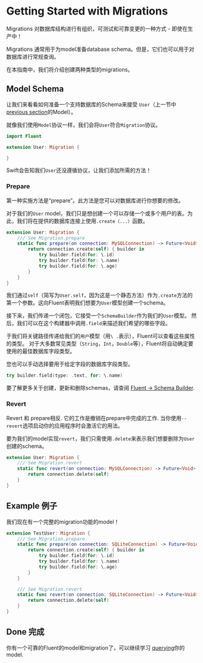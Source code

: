 # Getting Started with Migrations

Migrations 对数据库结构进行有组织，可测试和可靠变更的一种方式 - 即使在生产中！

Migrations 通常用于为model准备database schema。但是，它们也可以用于对数据库进行常规查询。

在本指南中，我们将介绍创建两种类型的migrations。 

## Model Schema

让我们来看看如何准备一个支持数据库的Schema来接受 
`User`（上一节中[previous section](models.md)的Model）。

就像我们使用`Model`协议一样，我们会将`User`符合`Migration`协议。

```swift
import Fluent

extension User: Migration {

}
```

Swift会告知我们`User`还没遵循协议，让我们添加所需的方法！

### Prepare

第一种实施方法是“prepare”。此方法是您可以对数据库进行你想要的修改。

 对于我们的`User` model，我们只是想创建一个可以存储一个或多个用户的表。为此，我们将在提供的数据库连接上使用`.create（...）`函数。

```swift
extension User: Migration {
    /// See Migration.prepare
    static func prepare(on connection: MySQLConnection) -> Future<Void> {
        return connection.create(self) { builder in
            try builder.field(for: \.id)
            try builder.field(for: \.name)
            try builder.field(for: \.age)
        }
    }
}
```

我们通过`self`（简写为`User.self`，因为这是一个静态方法）作为`.create`方法的第一个参数。这向Fluent表明我们想要为`User`模型创建一个schema。

接下来，我们传递一个闭包，它接受一个`SchemaBuilder`作为我们的`User`模型。 然后，我们可以在这个构建器中调用`.field`来描述我们希望的哪些字段。

于我们将关键路径传递给我们的`用户`模型（用`\ .`表示），Fluent可以查看这些属性的类型。
对于大多数常见类型（`String`，`Int`，`Double`等），Fluent将自动确定要使用的最佳数据库字段类型。

您也可以手动选择要用于给定字段的数据库字段类型。

```swift
try builder.field(type: .text, for: \.name)
```

要了解更多关于创建，更新和删除schemas，请查阅 [Fluent &rarr; Schema Builder](../schema-builder).

### Revert

Revert 和 prepare相反. 它的工作是撤销在prepare中完成的工作. 当你使用`--revert`选项启动你的应用程序时会激活它的用法。 

要为我们的model实现`revert`，我们只需使用`.delete`来表示我们想要删除为`User`创建的schema。

```swift
extension User: Migration {
    /// See Migration.revert
    static func revert(on connection: MySQLConnection) -> Future<Void> {
        return connection.delete(self)
    }
}
```

## Example 例子

我们现在有一个完整的migration功能的model！

```swift
extension TestUser: Migration {
    /// See Migration.prepare
    static func prepare(on connection: SQLiteConnection) -> Future<Void> {
        return connection.create(self) { builder in
            try builder.field(for: \.id)
            try builder.field(for: \.name)
            try builder.field(for: \.age)
        }
    }

    /// See Migration.revert
    static func revert(on connection: SQLiteConnection) -> Future<Void> {
        return connection.delete(self)
    }
}
```

## Done 完成

你有一个可靠的Fluent的model和migration了，可以继续学习 [querying](querying.md)你的model. 